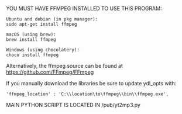 YOU MUST HAVE FFMPEG INSTALLED TO USE THIS PROGRAM: 

    Ubuntu and debian (in pkg manager):
    sudo apt-get install ffmpeg

    macOS (using brew):
    brew install ffmpeg

    Windows (using chocolatery):
    choco install ffmpeg

Alternatively, the ffmpeg source can be found at https://github.com/FFmpeg/FFmpeg 

If you manually download the libraries be sure to update ydl_opts with:
    
    'ffmpeg_location' : 'C:\\location\to\ffmpeg\\bin\\ffmpeg.exe',


MAIN PYTHON SCRIPT IS LOCATED IN /pub/yt2mp3.py 
